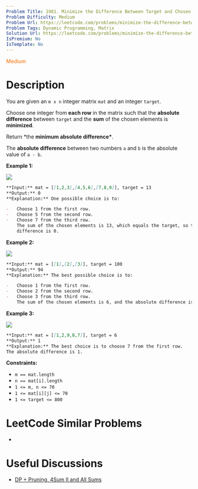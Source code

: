 ```yaml
---
Problem Title: 1981. Minimize the Difference Between Target and Chosen Elements
Problem Difficulty: Medium
Problem Url: https://leetcode.com/problems/minimize-the-difference-between-target-and-chosen-elements/
Problem Tags: Dynamic Programming, Matrix
Solution Url: https://leetcode.com/problems/minimize-the-difference-between-target-and-chosen-elements/solution/
IsPremium: No
IsTemplate: No
---
```


<span style="color: rgb(239, 108, 0);">Medium</span>

# Description

You are given an `m x n` integer matrix `mat` and an integer `target`.

Choose one integer from **each row** in the matrix such that the
**absolute difference** between `target` and the **sum** of the chosen elements
is **minimized**.

Return \*the **minimum absolute difference\***.

The **absolute difference** between two numbers `a` and `b` is the absolute
value of `a - b`.

**Example 1:**

![](https://assets.leetcode.com/uploads/2021/08/03/matrix1.png)

```markdown
**Input:** mat = [[1,2,3],[4,5,6],[7,8,9]], target = 13
**Output:** 0
**Explanation:** One possible choice is to:

-   Choose 1 from the first row.
-   Choose 5 from the second row.
-   Choose 7 from the third row.
    The sum of the chosen elements is 13, which equals the target, so the absolute
    difference is 0.
```

**Example 2:**

![](https://assets.leetcode.com/uploads/2021/08/03/matrix1-1.png)

```markdown
**Input:** mat = [[1],[2],[3]], target = 100
**Output:** 94
**Explanation:** The best possible choice is to:

-   Choose 1 from the first row.
-   Choose 2 from the second row.
-   Choose 3 from the third row.
    The sum of the chosen elements is 6, and the absolute difference is 94.
```

**Example 3:**

![](https://assets.leetcode.com/uploads/2021/08/03/matrix1-3.png)

```markdown
**Input:** mat = [[1,2,9,8,7]], target = 6
**Output:** 1
**Explanation:** The best choice is to choose 7 from the first row.
The absolute difference is 1.
```

**Constraints:**

-   `m == mat.length`
-   `n == mat[i].length`
-   `1 <= m, n <= 70`
-   `1 <= mat[i][j] <= 70`
-   `1 <= target <= 800`

# LeetCode Similar Problems

-   []()

# Useful Discussions

-   [DP + Pruning, 4Sum II and All Sums](https://leetcode.com/problems/minimize-the-difference-between-target-and-chosen-elements/discuss/1418757/DP-%2B-Pruning-4Sum-II-and-All-Sums)
